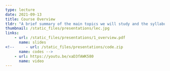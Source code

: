 ```yaml
---
type: lecture
date: 2021-09-13
title: Course Overview
tldr: "A brief summary of the main topics we will study and the syllabus."
thumbnail: /static_files/presentations/lec.jpg
links: 
    - url: /static_files/presentations/1_overview.pdf
      name: slides
<!--     - url: /static_files/presentations/code.zip
      name: codes -->
    - url: https://youtu.be/xaD3fAWK580
      name: video
---
```

<!-- **Suggested Readings:**
- [Readings 1](http://example.com)
- [Readings 2](http://example.com)
 -->
